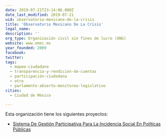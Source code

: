 ```yaml
---
date: 2019-07-21T23:14:06.000Z
date_last_modified: 2019-07-21
uid: observatorio-mexicano-de-la-crisis
title: 'Observatorio Mexicano De La Crisis'
legal_name: 
description: ''
org_type: Organización civil sin fines de lucro (ONG)
website: www.omec.mx
year_founded: 2009
facebook: 
twitter: 
tags:
  - mapeo-ciudadano
  - transparencia-y-rendicion-de-cuentas
  - participación-ciudadana
  - otro
  - parlamento-abierto-monitoreo-legislativo
cities: 
  - Ciudad de México

---
```


Esta organización tiene los siguientes proyectos:

- [Sistema De Gestión Participativa Para La Incidencia Social En Políticas Públicas](/proyectos/sistema-de-gestion-participativa-para-la-incidencia-social-en-politicas-publicas)
